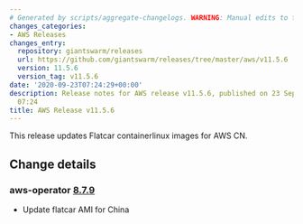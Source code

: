 ```yaml
---
# Generated by scripts/aggregate-changelogs. WARNING: Manual edits to this files will be overwritten.
changes_categories:
- AWS Releases
changes_entry:
  repository: giantswarm/releases
  url: https://github.com/giantswarm/releases/tree/master/aws/v11.5.6
  version: 11.5.6
  version_tag: v11.5.6
date: '2020-09-23T07:24:29+00:00'
description: Release notes for AWS release v11.5.6, published on 23 September 2020,
  07:24
title: AWS Release v11.5.6
---
```


This release updates Flatcar containerlinux images for AWS CN.

## Change details

### aws-operator [8.7.9](https://github.com/giantswarm/aws-operator/blob/v8.7.9/CHANGELOG.md#v879)

* Update flatcar AMI for China
